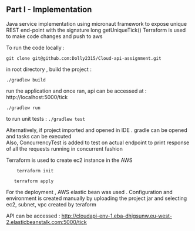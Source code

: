## Part I - Implementation

Java service implementation using micronaut framework to expose unique REST end-point with the signature long getUniqueTick()
Terraform is used to make code changes and push to aws

To run the code locally : 

 ``` git clone git@github.com:Dolly2315/Cloud-api-assignment.git  ```

in root directory , build the project : 

 ```./gradlew build  ``` 

run the application and once ran, api can be accessed at :  http://localhost:5000/tick 

```./gradlew run  ``` 

to run unit tests :
```./gradlew test  ``` 

Alternatively, if project imported and opened in IDE . gradle can be opened and tasks can be executed  
Also, ConcurrencyTest is added to test on actual endpoint to print response of all the requests running in concurrent fashion 


Terraform is used to create ec2 instance in the AWS 

```     terraform init      ```

 ```    terraform apply     ``` 

For the deployment , AWS elastic bean was used . Configuration and environment is created manually by uploading the project jar and selecting ec2, subnet, vpc created by teraform 

API can be accessed : http://cloudapi-env-1.eba-dhigsunw.eu-west-2.elasticbeanstalk.com:5000/tick